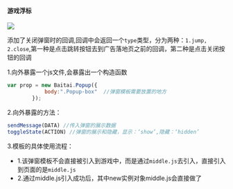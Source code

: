 #### 游戏浮标

![](http://ww1.sinaimg.cn/large/005QDhBjgy1fiumdof03ij30fm0nygxi.jpg)

添加了关闭弹窗时的回调,回调中会返回一个`type`类型，分为两种：`1.jump, 2.close`,第一种是点击跳转按钮去到广告落地页之前的回调，第二种是点击关闭按钮的回调

1.向外暴露一个js文件,会暴露出一个构造函数

```javascript
var prop = new Baitai.Popup({
            body:".Popup-box"  //弹窗模板需要放置的地方
        });
```

2.向外暴露的方法：

```javascript
sendMessage(DATA) //传入弹窗的展示数据
toggleState(ACTION) //弹窗的展示和隐藏，显示：‘show’,隐藏：‘hidden’
```

3.模板的具体使用流程：

* 1.该弹窗模板不会直接被引入到游戏中，而是通过`middle.js`去引入，直接引入到页面的是`middle.js`
* 2.通过middle.js引入成功后，其中new实例对象middle.js会直接做了